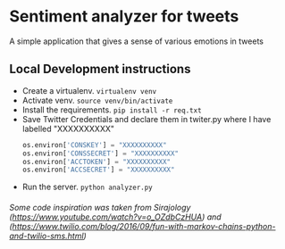 # Sentiment analyzer for tweets
A simple application that gives a sense of various emotions in tweets

## Local Development instructions

- Create a virtualenv. `virtualenv venv`
- Activate venv. `source venv/bin/activate`
- Install the requirements. `pip install -r req.txt`
- Save Twitter Credentials and declare them in twiter.py where I have labelled "XXXXXXXXXX"
    ```python
    os.environ['CONSKEY'] = "XXXXXXXXXX"
    os.environ['CONSSECRET'] = "XXXXXXXXXX"
    os.environ['ACCTOKEN'] = "XXXXXXXXXX"
    os.environ['ACCSECRET'] = "XXXXXXXXXX"
    ```
- Run the server. `python analyzer.py`

###### Some code inspiration was taken from Sirajology (https://www.youtube.com/watch?v=o_OZdbCzHUA) and (https://www.twilio.com/blog/2016/09/fun-with-markov-chains-python-and-twilio-sms.html)
